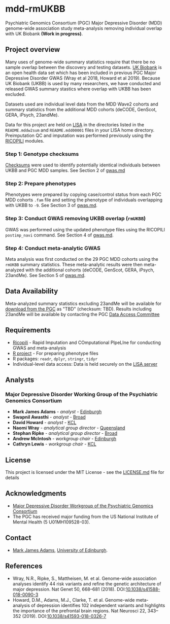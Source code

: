 # mdd-rmUKBB
Psychiatric Genomics Consortium (PGC) Major Depressive Disorder (MDD) genome-wide association study meta-analysis removing individual overlap with UK Biobank **(Work in progress)**.

## Project overview

Many uses of genome-wide summary statistics require that there be no sample overlap between the discovery and testing datasets. [UK Biobank](https://www.ukbiobank.ac.uk/) is an open health data set which has been included in previous PGC Major Depressive Disorder GWAS (Wray et al 2018, Howard et al 2019). Because UK Biobank (UKBB) is used by many researchers, we have conducted and released GWAS summary stastics where overlap with UKBB has been excluded.

Datasets used are individual level data from the MDD Wave2 cohorts and summary statistics from the additional MDD cohorts (deCODE, GenScot, GERA, iPsych, 23andMe).

Data for this project are held on [LISA](http://geneticcluster.org/) in the directories listed in the `README.mddw2sum` and `README.mdd00001` files in your LISA home directory. Preimputation QC and imputation was performed previously using the [RICOPILI](https://sites.google.com/a/broadinstitute.org/ricopili) modules.


### Step 1: Genotype checksums

[Checksums](https://personal.broadinstitute.org/sripke/share_links/checksums_download/) were used to identify potentially identical individuals between UKBB and PGC MDD samples. See Section 2 of [gwas.md](gwas.md)

### Step 2: Prepare phenotypes

Phenotypes were prepared by copying case/control status from each PGC MDD cohorts `.fam` file and setting the phenotype of individuals overlapping with UKBB to `-9`. See Section 3 of [gwas.md](gwas.md).

### Step 3: Conduct GWAS removing UKBB overlap (`rmUKBB`)

GWAS was performed using the updated phenotype files using the RICOPILI `postimp_navi` command. See Section 4 of [gwas.md](gwas.md).

### Step 4: Conduct meta-analytic GWAS

Meta analysis was first conducted on the 29 PGC MDD cohorts using the `rmUKBB` summary statistics. These meta-analytic results were then meta-analyzed with the additional cohorts (deCODE, GenScot, GERA, iPsych, 23andMe). See Section 5 of [gwas.md](gwas.md).


## Data Availability

Meta-analyzed summary statistics excluding 23andMe will be available for [download from the PGC](https://www.med.unc.edu/pgc/results-and-downloads/mdd/) as "TBD" (checksum: TBD). Results including 23andMe will be available by contacting the PGC [Data Access Committee](https://www.med.unc.edu/pgc/shared-methods/open-source-philosophy/)

## Requirements

* [Ricopili](https://sites.google.com/a/broadinstitute.org/ricopili/) - Rapid Imputation and COmputational PIpeLIne for conducting GWAS and meta-analysis
* [R project](https://www.r-project.org/) - For preparing phenotype files
* R packages: `readr`, `dplyr`, `stringr`, `tidyr`
* Individual-level data access: Data is held securely on the [LISA server](http://geneticcluster.org/)

## Analysts

### Major Depressive Disorder Working Group of the Psychiatric Genomics Consortium

* **Mark James Adams** - *analyst* - [Edinburgh](https://mhdss.ac.uk)
* **Swapnil Awasthi** - *analyst* - [Broad](https://www.broadinstitute.org/)
* **David Howard** - *analyst* - [KCL](https://www.kcl.ac.uk/)
* **Naomi Wray** - *analytical group director* - [Queensland](https://cnsgenomics.com/)
* **Stephan Ripke** - *analytical group director* - [Broad](https://www.broadinstitute.org/)
* **Andrew McIntosh** - *workgroup chair* - [Edinburgh](https://mhdss.ac.uk)
* **Cathryn Lewis** - *workgroup chair* - [KCL](https://www.kcl.ac.uk/)

## License

This project is licensed under the MIT License - see the [LICENSE.md](LICENSE.md) file for details

## Acknowledgments

* [Major Depressive Disorder Workgroup of the Psychiatric Genomics Consortium](https://www.med.unc.edu/pgc/pgc-workgroups/major-depressive-disorder/)
* The PGC has received major funding from the US National Institute of Mental Health (5 U01MH109528-03).

## Contact

- [Mark James Adams](mailto:mark.adams@ed.ac.uk), [University of Edinburgh](https://www.ed.ac.uk/profile/dr-mark-james-adams).

## References

* Wray, N.R., Ripke, S., Mattheisen, M. et al. Genome-wide association analyses identify 44 risk variants and refine the genetic architecture of major depression. Nat Genet 50, 668–681 (2018). DOI:[10.1038/s41588-018-0090-3](https://doi.org/10.1038/s41588-018-0090-3)
* Howard, D.M., Adams, M.J., Clarke, T. et al. Genome-wide meta-analysis of depression identifies 102 independent variants and highlights the importance of the prefrontal brain regions. Nat Neurosci 22, 343–352 (2019). DOI:[10.1038/s41593-018-0326-7](https://doi.org/10.1038/s41593-018-0326-7)
